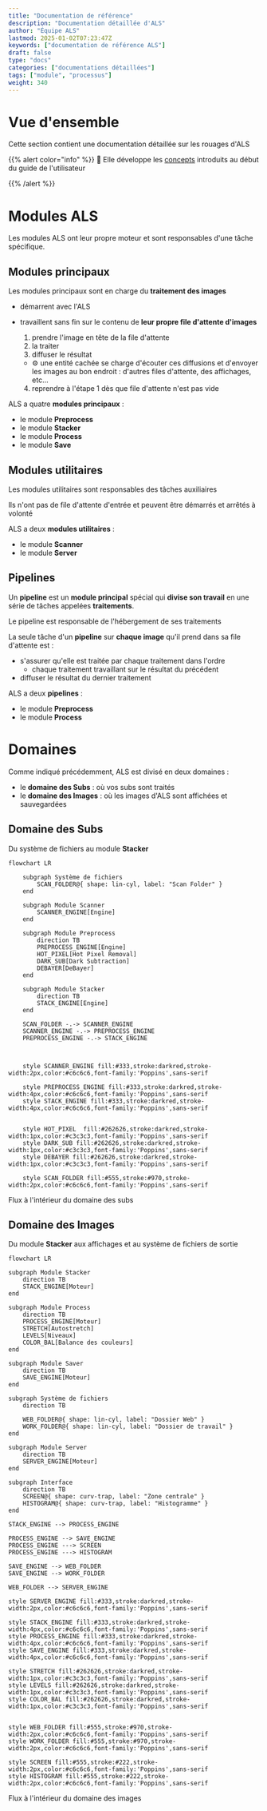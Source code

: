 ```yaml
---
title: "Documentation de référence"
description: "Documentation détaillée d'ALS"
author: "Équipe ALS"
lastmod: 2025-01-02T07:23:47Z
keywords: ["documentation de référence ALS"]
draft: false
type: "docs"
categories: ["documentations détaillées"]
tags: ["module", "processus"]
weight: 340
---
```


# Vue d'ensemble

Cette section contient une documentation détaillée sur les rouages d'ALS

{{% alert color="info" %}}
🧠 Elle développe les [concepts](/docs/v0.7/userguide/concepts) introduits au début du guide de l'utilisateur

{{% /alert %}}

# Modules ALS

Les modules ALS ont leur propre moteur et sont responsables d'une tâche spécifique.

## Modules principaux

Les modules principaux sont en charge du **traitement des images**

- démarrent avec l'ALS
- travaillent sans fin sur le contenu de **leur propre file d'attente d'images**
  1. prendre l'image en tête de la file d'attente
  2. la traiter
  3. diffuser le résultat

    -  ⚙️ une entité cachée se charge d'écouter ces diffusions et d'envoyer les images au bon endroit : d'autres 
       files d'attente, des affichages, etc...

  4. reprendre à l'étape 1 dès que file d'attente n'est pas vide

ALS a quatre **modules principaux** :
- le module **Preprocess**
- le module **Stacker**
- le module **Process**
- le module **Save**

## Modules utilitaires

Les modules utilitaires sont responsables des tâches auxiliaires

Ils n'ont pas de file d'attente d'entrée et peuvent être démarrés et arrêtés à volonté

ALS a deux **modules utilitaires** :
- le module **Scanner**
- le module **Server**

## Pipelines

Un **pipeline** est un **module principal** spécial qui **divise son travail** en une série de tâches appelées **traitements**.

Le pipeline est responsable de l'hébergement de ses traitements

La seule tâche d'un **pipeline** sur **chaque image** qu'il prend dans sa file d'attente est :
  - s'assurer qu'elle est traitée par chaque traitement dans l'ordre
    - chaque traitement travaillant sur le résultat du précédent
  - diffuser le résultat du dernier traitement

ALS a deux **pipelines** :
- le module **Preprocess**
- le module **Process**

# Domaines

Comme indiqué précédemment, ALS est divisé en deux domaines :
- le **domaine des Subs** : où vos subs sont traités
- le **domaine des Images** : où les images d'ALS sont affichées et sauvegardées

## Domaine des Subs

Du système de fichiers au module **Stacker**

```mermaid
flowchart LR

    subgraph Système de fichiers
        SCAN_FOLDER@{ shape: lin-cyl, label: "Scan Folder" }
    end
        
    subgraph Module Scanner 
        SCANNER_ENGINE[Engine]
    end
           
    subgraph Module Preprocess
        direction TB
        PREPROCESS_ENGINE[Engine]
        HOT_PIXEL[Hot Pixel Removal]
        DARK_SUB[Dark Subtraction]
        DEBAYER[DeBayer]
    end  

    subgraph Module Stacker
        direction TB
        STACK_ENGINE[Engine]
    end

    SCAN_FOLDER -.-> SCANNER_ENGINE
    SCANNER_ENGINE -.-> PREPROCESS_ENGINE
    PREPROCESS_ENGINE -.-> STACK_ENGINE
    


    style SCANNER_ENGINE fill:#333,stroke:darkred,stroke-width:2px,color:#c6c6c6,font-family:'Poppins',sans-serif
    
    style PREPROCESS_ENGINE fill:#333,stroke:darkred,stroke-width:4px,color:#c6c6c6,font-family:'Poppins',sans-serif
    style STACK_ENGINE fill:#333,stroke:darkred,stroke-width:4px,color:#c6c6c6,font-family:'Poppins',sans-serif


    style HOT_PIXEL  fill:#262626,stroke:darkred,stroke-width:1px,color:#c3c3c3,font-family:'Poppins',sans-serif
    style DARK_SUB fill:#262626,stroke:darkred,stroke-width:1px,color:#c3c3c3,font-family:'Poppins',sans-serif
    style DEBAYER fill:#262626,stroke:darkred,stroke-width:1px,color:#c3c3c3,font-family:'Poppins',sans-serif

    style SCAN_FOLDER fill:#555,stroke:#970,stroke-width:2px,color:#c6c6c6,font-family:'Poppins',sans-serif
```

<p class="figcaption">Flux à l'intérieur du domaine des subs</p>

## Domaine des Images

Du module **Stacker** aux affichages et au système de fichiers de sortie

```mermaid
flowchart LR

subgraph Module Stacker
    direction TB
    STACK_ENGINE[Moteur]
end

subgraph Module Process
    direction TB
    PROCESS_ENGINE[Moteur]
    STRETCH[Autostretch]
    LEVELS[Niveaux]
    COLOR_BAL[Balance des couleurs]
end 

subgraph Module Saver
    direction TB
    SAVE_ENGINE[Moteur]
end

subgraph Système de fichiers
    direction TB
    
    WEB_FOLDER@{ shape: lin-cyl, label: "Dossier Web" }
    WORK_FOLDER@{ shape: lin-cyl, label: "Dossier de travail" }
end

subgraph Module Server
    direction TB
    SERVER_ENGINE[Moteur]
end

subgraph Interface
    direction TB
    SCREEN@{ shape: curv-trap, label: "Zone centrale" }
    HISTOGRAM@{ shape: curv-trap, label: "Histogramme" }
end

STACK_ENGINE --> PROCESS_ENGINE

PROCESS_ENGINE --> SAVE_ENGINE
PROCESS_ENGINE ---> SCREEN
PROCESS_ENGINE ---> HISTOGRAM

SAVE_ENGINE --> WEB_FOLDER
SAVE_ENGINE --> WORK_FOLDER

WEB_FOLDER --> SERVER_ENGINE

style SERVER_ENGINE fill:#333,stroke:darkred,stroke-width:2px,color:#c6c6c6,font-family:'Poppins',sans-serif

style STACK_ENGINE fill:#333,stroke:darkred,stroke-width:4px,color:#c6c6c6,font-family:'Poppins',sans-serif
style PROCESS_ENGINE fill:#333,stroke:darkred,stroke-width:4px,color:#c6c6c6,font-family:'Poppins',sans-serif
style SAVE_ENGINE fill:#333,stroke:darkred,stroke-width:4px,color:#c6c6c6,font-family:'Poppins',sans-serif

style STRETCH fill:#262626,stroke:darkred,stroke-width:1px,color:#c3c3c3,font-family:'Poppins',sans-serif
style LEVELS fill:#262626,stroke:darkred,stroke-width:1px,color:#c3c3c3,font-family:'Poppins',sans-serif
style COLOR_BAL fill:#262626,stroke:darkred,stroke-width:1px,color:#c3c3c3,font-family:'Poppins',sans-serif


style WEB_FOLDER fill:#555,stroke:#970,stroke-width:2px,color:#c6c6c6,font-family:'Poppins',sans-serif
style WORK_FOLDER fill:#555,stroke:#970,stroke-width:2px,color:#c6c6c6,font-family:'Poppins',sans-serif

style SCREEN fill:#555,stroke:#222,stroke-width:2px,color:#c6c6c6,font-family:'Poppins',sans-serif
style HISTOGRAM fill:#555,stroke:#222,stroke-width:2px,color:#c6c6c6,font-family:'Poppins',sans-serif
```


<p class="figcaption">Flux à l'intérieur du domaine des images</p>